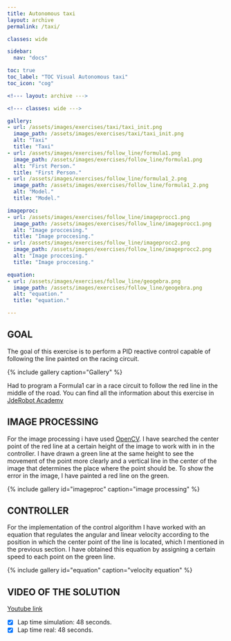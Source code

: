 ```yaml
---
title: Autonomous taxi
layout: archive
permalink: /taxi/

classes: wide

sidebar:
  nav: "docs"

toc: true
toc_label: "TOC Visual Autonomous taxi"
toc_icon: "cog"

<!--- layout: archive --->

<!--- classes: wide --->

gallery:
- url: /assets/images/exercises/taxi/taxi_init.png
  image_path: /assets/images/exercises/taxi/taxi_init.png
  alt: "Taxi"
  title: "Taxi"
- url: /assets/images/exercises/follow_line/formula1.png
  image_path: /assets/images/exercises/follow_line/formula1.png
  alt: "First Person."
  title: "First Person."
- url: /assets/images/exercises/follow_line/formula1_2.png
  image_path: /assets/images/exercises/follow_line/formula1_2.png
  alt: "Model."
  title: "Model."

imageproc:
- url: /assets/images/exercises/follow_line/imageprocc1.png
  image_path: /assets/images/exercises/follow_line/imageprocc1.png
  alt: "Image proccesing."
  title: "Image proccesing."
- url: /assets/images/exercises/follow_line/imageprocc2.png
  image_path: /assets/images/exercises/follow_line/imageprocc2.png
  alt: "Image proccesing."
  title: "Image proccesing."

equation:
- url: /assets/images/exercises/follow_line/geogebra.png
  image_path: /assets/images/exercises/follow_line/geogebra.png
  alt: "equation."
  title: "equation."

---
```

## GOAL

The goal of this exercise is to perform a PID reactive control capable of following the line painted on the racing circuit.

{% include gallery caption="Gallery" %}

Had to program a Formula1 car in a race circuit to follow the red line in the middle of the road.
You can find all the information about this exercise in [JdeRobot Academy](http://jderobot.github.io/RoboticsAcademy/exercises/AutonomousCars/follow_line/)

## IMAGE PROCESSING

For the image processing i have used [OpenCV](https://opencv.org/).
I have searched the center point of the red line at a certain height of the image to work with in in the controller. I have drawn a green line at the same height to see the movement of the point more clearly and a vertical line in the center of the image that determines the place where the point should be. To show the error in the image, I have painted a red line on the green.

{% include gallery id="imageproc" caption="image processing" %}

## CONTROLLER

For the implementation of the control algorithm I have worked with an equation that regulates the angular and linear velocity according to the position in which the center point of the line is located, which I mentioned in the previous section.
I have obtained this equation by assigning a certain speed to each point on the green line.

{% include gallery id="equation" caption="velocity equation" %}

## VIDEO OF THE SOLUTION

[Youtube link](https://www.youtube.com/watch?v=B5lmRhTmefE)

- [X] Lap time simulation: 48 seconds.
- [X] Lap time real: 48 seconds.
